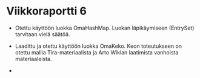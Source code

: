 # Viikkoraportti 6

* Otettu käyttöön luokka OmaHashMap. Luokan läpikäymiseen (EntrySet) tarvitaan vielä säätöä.

* Laadittu ja otettu käyttöön luokka OmaKeko. Keon toteutukseen on otettu mallia Tira-materiaalista ja Arto Wiklan laatimista vanhoista materiaaleista.

* 
